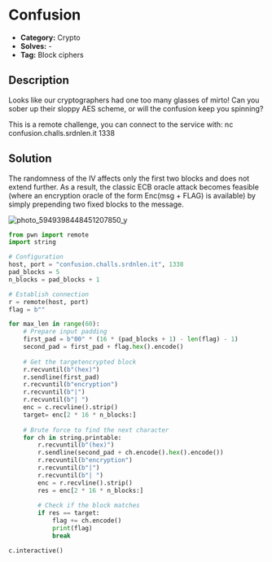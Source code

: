 # Confusion

- **Category:** Crypto
- **Solves:** -
- **Tag:** Block ciphers

## Description

Looks like our cryptographers had one too many glasses of mirto! Can you sober up their sloppy AES scheme, or will the confusion keep you spinning?

This is a remote challenge, you can connect to the service with: nc confusion.challs.srdnlen.it 1338

## Solution

The randomness of the IV affects only the first two blocks and does not extend further. As a result, the classic ECB oracle attack becomes feasible (where an encryption oracle of the form Enc(msg + FLAG) is available) by simply prepending two fixed blocks to the message.

![photo_5949398448451207850_y](https://github.com/user-attachments/assets/ade1e56e-c73e-4169-b9d7-1a60f35d4510)

```py
from pwn import remote
import string

# Configuration
host, port = "confusion.challs.srdnlen.it", 1338
pad_blocks = 5
n_blocks = pad_blocks + 1

# Establish connection
r = remote(host, port)
flag = b""

for max_len in range(60):
    # Prepare input padding
    first_pad = b"00" * (16 * (pad_blocks + 1) - len(flag) - 1)
    second_pad = first_pad + flag.hex().encode()
    
    # Get the targetencrypted block
    r.recvuntil(b"(hex)")
    r.sendline(first_pad)
    r.recvuntil(b"encryption")
    r.recvuntil(b"|")
    r.recvuntil(b"| ")
    enc = c.recvline().strip()
    target= enc[2 * 16 * n_blocks:]
    
    # Brute force to find the next character
    for ch in string.printable:
        r.recvuntil(b"(hex)")
        r.sendline(second_pad + ch.encode().hex().encode())
        r.recvuntil(b"encryption")
        r.recvuntil(b"|")
        r.recvuntil(b"| ")
        enc = r.recvline().strip()
        res = enc[2 * 16 * n_blocks:]
        
        # Check if the block matches
        if res == target:
            flag += ch.encode()
            print(flag)
            break

c.interactive()
```

